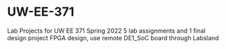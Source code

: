 # UW-EE-371
Lab Projects for UW EE 371 Spring 2022
5 lab assignments and 1 final design project
FPGA design, use remote DE1_SoC board through Labsland
